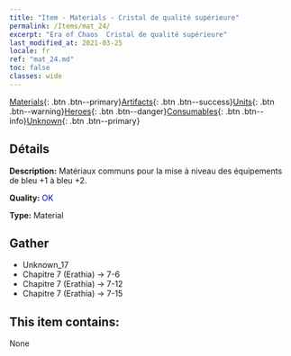 ```yaml
---
title: "Item - Materials - Cristal de qualité supérieure"
permalink: /Items/mat_24/
excerpt: "Era of Chaos  Cristal de qualité supérieure"
last_modified_at: 2021-03-25
locale: fr
ref: "mat_24.md"
toc: false
classes: wide
---
```

 [Materials](/fr/Items/){: .btn .btn--primary}[Artifacts](/fr/Items/Artifacts/){: .btn .btn--success}[Units](/fr/Items/Units/){: .btn .btn--warning}[Heroes](/fr/Items/Heroes/){: .btn .btn--danger}[Consumables](/fr/Items/Consumables/){: .btn .btn--info}[Unknown](/fr/Items/Unknown/){: .btn .btn--primary}

## Détails
 **Description:** Matériaux communs pour la mise à niveau des équipements de bleu +1 à bleu +2.

 **Quality:** <span style="color: #0000CD">OK</span>

 **Type:** Material

## Gather

*    Unknown_17 
*    Chapitre 7 (Erathia) -> 7-6 
*    Chapitre 7 (Erathia) -> 7-12 
*    Chapitre 7 (Erathia) -> 7-15 

## This item contains:

  None

